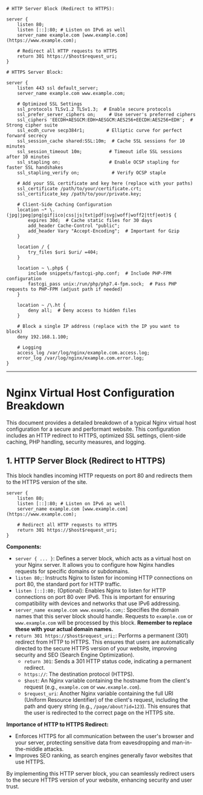 
```nginx
# HTTP Server Block (Redirect to HTTPS):

server {
    listen 80;
    listen [::]:80; # Listen on IPv6 as well
    server_name example.com [www.example.com](https://www.example.com);

    # Redirect all HTTP requests to HTTPS
    return 301 https://$host$request_uri;
}

# HTTPS Server Block:

server {
    listen 443 ssl default_server;
    server_name example.com www.example.com;

    # Optimized SSL Settings
    ssl_protocols TLSv1.2 TLSv1.3;  # Enable secure protocols
    ssl_prefer_server_ciphers on;     # Use server's preferred ciphers
    ssl_ciphers 'EECDH+AESGCM:EDH+AESGCM:AES256+EECDH:AES256+EDH';  # Strong cipher suite
    ssl_ecdh_curve secp384r1;        # Elliptic curve for perfect forward secrecy
    ssl_session_cache shared:SSL:10m;  # Cache SSL sessions for 10 minutes
    ssl_session_timeout 10m;          # Timeout idle SSL sessions after 10 minutes
    ssl_stapling on;                  # Enable OCSP stapling for faster SSL handshakes
    ssl_stapling_verify on;            # Verify OCSP staple

    # Add your SSL certificate and key here (replace with your paths)
    ssl_certificate /path/to/your/certificate.crt;
    ssl_certificate_key /path/to/your/private.key;

    # Client-Side Caching Configuration
    location ~* \.(jpg|jpeg|png|gif|ico|css|js|txt|pdf|svg|woff|woff2|ttf|eot)$ {
        expires 30d;  # Cache static files for 30 days
        add_header Cache-Control "public";
        add_header Vary "Accept-Encoding";  # Important for Gzip
    }

    location / {
        try_files $uri $uri/ =404;
    }

    location ~ \.php$ {
        include snippets/fastcgi-php.conf;  # Include PHP-FPM configuration
        fastcgi_pass unix:/run/php/php7.4-fpm.sock;  # Pass PHP requests to PHP-FPM (adjust path if needed)
    }

    location ~ /\.ht {
        deny all;  # Deny access to hidden files
    }

    # Block a single IP address (replace with the IP you want to block)
    deny 192.168.1.100;

    # Logging
    access_log /var/log/nginx/example.com.access.log;
    error_log /var/log/nginx/example.com.error.log;
}
```
---

# Nginx Virtual Host Configuration Breakdown

This document provides a detailed breakdown of a typical Nginx virtual host configuration for a secure and performant website. This configuration includes an HTTP redirect to HTTPS, optimized SSL settings, client-side caching, PHP handling, security measures, and logging.

## 1. HTTP Server Block (Redirect to HTTPS)

This block handles incoming HTTP requests on port 80 and redirects them to the HTTPS version of the site.

```nginx
server {
    listen 80;
    listen [::]:80; # Listen on IPv6 as well
    server_name example.com [www.example.com](https://www.example.com);

    # Redirect all HTTP requests to HTTPS
    return 301 https://$host$request_uri;
}
```
**Components:**

* `server { ... }`: Defines a server block, which acts as a virtual host on your Nginx server. It allows you to configure how Nginx handles requests for specific domains or subdomains.
* `listen 80;`: Instructs Nginx to listen for incoming HTTP connections on port 80, the standard port for HTTP traffic.
* `listen [::]:80;` (Optional): Enables Nginx to listen for HTTP connections on port 80 over IPv6. This is important for ensuring compatibility with devices and networks that use IPv6 addressing.
* `server_name example.com www.example.com;`: Specifies the domain names that this server block should handle. Requests to `example.com` or `www.example.com` will be processed by this block. **Remember to replace these with your actual domain names.**
* `return 301 https://$host$request_uri;`: Performs a permanent (301) redirect from HTTP to HTTPS. This ensures that users are automatically directed to the secure HTTPS version of your website, improving security and SEO (Search Engine Optimization).
    * `return 301`: Sends a 301 HTTP status code, indicating a permanent redirect.
    * `https://`: The destination protocol (HTTPS).
    * `$host`: An Nginx variable containing the hostname from the client's request (e.g., `example.com` or `www.example.com`).
    * `$request_uri`: Another Nginx variable containing the full URI (Uniform Resource Identifier) of the client's request, including the path and query string (e.g., `/page/about?id=123`). This ensures that the user is redirected to the correct page on the HTTPS site.

**Importance of HTTP to HTTPS Redirect:**

* Enforces HTTPS for all communication between the user's browser and your server, protecting sensitive data from eavesdropping and man-in-the-middle attacks.
* Improves SEO ranking, as search engines generally favor websites that use HTTPS.

By implementing this HTTP server block, you can seamlessly redirect users to the secure HTTPS version of your website, enhancing security and user trust.

